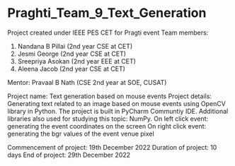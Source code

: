 # Praghti_Team_9_Text_Generation
Project created under IEEE PES CET for Pragti event
Team members:
1. Nandana B Pillai (2nd year CSE at CET)
2. Jesmi George (2nd year CSE at CET)
3. Sreepriya Asokan (2nd year EEE at CET)
4. Aleena Jacob (2nd year CSE at CET)

Mentor: Pravaal B Nath (CSE 2nd year at SOE, CUSAT)

Project name: Text generation based on mouse events
Project details:
Generating text related to an image based on mouse events using OpenCV library in Python. The project is built in PyCharm Communtiy IDE. Additional libraries also used for studying this topic: NumPy.
On left click event: generating the event coordinates on the screen
On right click event: generating the bgr values of the event venue pixel


Commencement of project: 19th December 2022
Duration of project: 10 days
End of project: 29th December 2022
